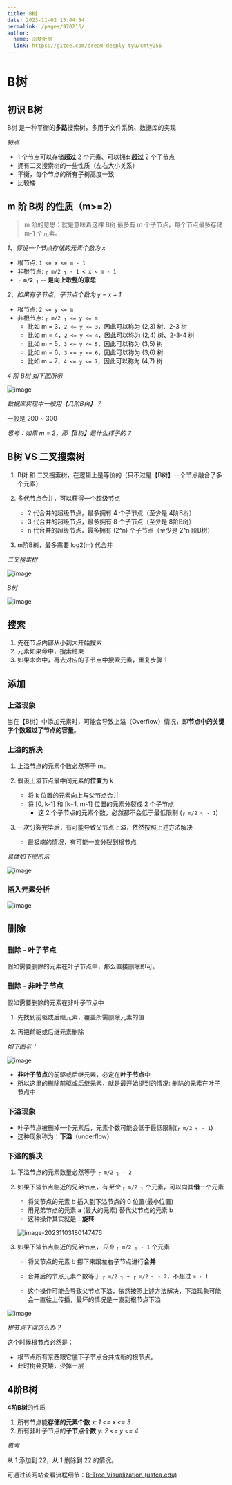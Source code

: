 ```yaml
---
title: B树
date: 2023-11-02 15:44:54
permalink: /pages/970216/
author: 
  name: 沉梦听雨
  link: https://gitee.com/dream-deeply-tyu/cmty256
---
```

# B树

## 初识 B树

B树 是一种平衡的**多路**搜索树，多用于文件系统、数据库的实现

*特点*

- 1 个节点可以存储**超过** 2 个元素、可以拥有**超过** 2 个子节点
- 拥有二叉搜索树的一些性质（左右大小关系）
- 平衡，每个节点的所有子树高度一致
- 比较矮

## m 阶 B树 的性质（m>=2)

> m 阶的意思：就是意味着这棵 B树 最多有 m 个子节点，每个节点最多存储 m-1 个元素。

*1、假设一个节点存储的元素个数为 x*

- 根节点: `1 <= x <= m - 1`
- 非根节点: `┌ m/2 ┐ - 1 < x < m - 1`
- **`┌ m/2 ┐` -- 是向上取整的意思**

*2、如果有子节点，子节点个数为 y = x + 1*

- 根节点: `2 <= y <= m`
- 非根节点: `┌ m/2 ┐ <= y <= m`
  - 比如 m = 3，`2 <= y <= 3`，因此可以称为 (2,3) 树、2-3 树
  - 比如 m = 4，`2 <= y <= 4`，因此可以称为 (2,4) 树、2-3-4 树
  - 比如 m = 5，`3 <= y <= 5`，因此可以称为 (3,5) 树
  - 比如 m = 6，`3 <= y <= 6`，因此可以称为 (3,6) 树
  - 比如 m = 7，`4 <= y <= 7`，因此可以称为 (4,7) 树

*4 阶 B树 如下图所示*

![image](https://jsd.cdn.zzko.cn/gh/cmty256/imgs-blog@main/basics/image.bdx7egi3h0o.webp)

*数据库实现中一般用【几阶B树】？*

一般是 200 ~ 300

*思考：如果 m = 2，那【B树】是什么样子的？*

## B树 VS 二叉搜索树

1. B树 和 二又搜索树，在逻辑上是等价的（只不过是【B树】一个节点融合了多个元素）

2. 多代节点合并，可以获得一个超级节点
   - 2 代合并的超级节点，最多拥有 4 个子节点（至少是 4阶B树）
   - 3 代合并的超级节点，最多拥有 8 个子节点（至少是 8阶B树）
   - n 代合并的超级节点，最多拥有 (2^n) 个子节点（至少是 2^n 阶B树）
3. m阶B树，最多需要 log2(m) 代合并



*二叉搜索树*

![image](https://jsd.cdn.zzko.cn/gh//cmty256/imgs-blog@main/basics/image.14ire6wq0q4g.webp)

*B树*

![image](https://jsd.cdn.zzko.cn/gh//cmty256/imgs-blog@main/basics/image.2qhwhkleth00.webp)

## 搜索

1. 先在节点内部从小到大开始搜索
2. 元素如果命中，搜索结束
3. 如果未命中，再去对应的子节点中搜索元素，重复步骤 1

## 添加

### 上溢现象

当在【B树】中添加元素时，可能会导致上溢（Overflow）情况，即**节点中的关键字个数超过了节点的容量**。

### 上溢的解决

1. 上溢节点的元素个数必然等于 m。

2. 假设上溢节点最中间元素的**位置**为 k
   - 将 k 位置的元素向上与父节点合并
   - 将 [0, k-1] 和 [k+1, m-1] 位置的元素分裂成 2 个子节点
     - 这 2 个子节点的元素个数，必然都不会低于最低限制 (`┌ m/2 ┐ - 1`)

3. 一次分裂完毕后，有可能导致父节点上溢，依然按照上述方法解决
   - 最极端的情况，有可能一直分裂到根节点

*具体如下图所示*

![image](https://jsd.cdn.zzko.cn/gh//cmty256/imgs-blog@main/images/image.5ktcbq5cgxo0.webp)

### 插入元素分析

![image](https://jsd.cdn.zzko.cn/gh//cmty256/imgs-blog@main/images/image.3tawr0tpjy40.webp)

## 删除

### 删除 - 叶子节点

假如需要删除的元素在叶子节点中，那么直接删除即可。

### 删除 - 非叶子节点

假如需要删除的元素在非叶子节点中

1. 先找到前驱或后继元素，覆盖所需删除元素的值

2. 再把前驱或后继元素删除

*如下图示：*

![image](https://jsd.cdn.zzko.cn/gh//cmty256/imgs-blog@main/images/image.74119nw0ac80.webp)

- **非叶子节点**的前驱或后继元素，必定在**叶子节点**中
- 所以这里的删除前驱或后继元素，就是最开始提到的情况: 删除的元素在叶子节点中

### 下溢现象

- 叶子节点被删掉一个元素后，元素个数可能会低于最低限制(`┌ m/2 ┐ - 1`)
- 这种现象称为：**下溢**（underflow）

### 下溢的解决

1. 下溢节点的元素数量必然等于 `┌ m/2 ┐ - 2`

2. 如果下溢节点临近的兄弟节点，有*至少* `┌ m/2 ┐` 个元素，可以向其**借**一个元素

   - 将父节点的元素 b 插入到下溢节点的 0 位置(最小位置)
   - 用兄弟节点的元素 a (最大的元素) 替代父节点的元素 b 
   - 这种操作其实就是：**旋转**

   ![image-20231103180147476](https://jsd.cdn.zzko.cn/gh/cmty256/imgs-blog@main/basics/image-20231103180147476.h3t6ljlt7z4.webp)

3. 如果下溢节点临近的兄弟节点，*只有* `┌ m/2 ┐ - 1` 个元素

   - 将父节点的元素 b 挪下来跟左右子节点进行**合并**
   - 合并后的节点元素个数等于 `┌ m/2 ┐ + ┌ m/2 ┐ - 2`，不超过 `m - 1`

   - 这个操作可能会导致父节点下溢，依然按照上述方法解决，下溢现象可能会一直往上传播，最坏的情况是一直到根节点下溢 

![image](https://jsd.cdn.zzko.cn/gh//cmty256/imgs-blog@main/images/image.4pan5l0305u0.webp)

*根节点下溢怎么办？*

这个时候根节点必然是：

- 根节点所有东西跟它底下子节点合并成新的根节点。
- 此时树会变矮，少掉一层

## 4阶B树

**4阶B树**的性质

1. 所有节点能**存储的元素个数** x: *1 <= x <= 3*
2. 所有非叶子节点的**子节点个数** y: *2 <= y <= 4*

*思考*

从 1 添加到 22，从 1 删除到 22 的情况。

可通过该网站查看流程细节：[B-Tree Visualization (usfca.edu)](https://www.cs.usfca.edu/~galles/visualization/BTree.html)
